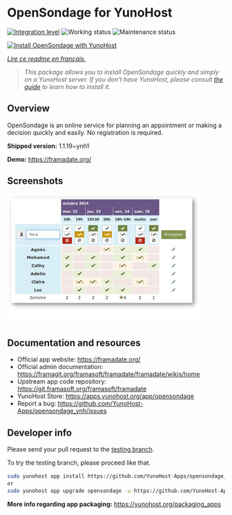 <!--
N.B.: This README was automatically generated by https://github.com/YunoHost/apps/tree/master/tools/README-generator
It shall NOT be edited by hand.
-->

# OpenSondage for YunoHost

[![Integration level](https://dash.yunohost.org/integration/opensondage.svg)](https://dash.yunohost.org/appci/app/opensondage) ![Working status](https://ci-apps.yunohost.org/ci/badges/opensondage.status.svg) ![Maintenance status](https://ci-apps.yunohost.org/ci/badges/opensondage.maintain.svg)

[![Install OpenSondage with YunoHost](https://install-app.yunohost.org/install-with-yunohost.svg)](https://install-app.yunohost.org/?app=opensondage)

*[Lire ce readme en français.](./README_fr.md)*

> *This package allows you to install OpenSondage quickly and simply on a YunoHost server.
If you don't have YunoHost, please consult [the guide](https://yunohost.org/#/install) to learn how to install it.*

## Overview

OpenSondage is an online service for planning an appointment or making a decision quickly and easily. No registration is required.

**Shipped version:** 1.1.19~ynh1

**Demo:** https://framadate.org/

## Screenshots

![Screenshot of OpenSondage](./doc/screenshots/screenshots.jpg)

## Documentation and resources

* Official app website: <https://framadate.org/>
* Official admin documentation: <https://framagit.org/framasoft/framadate/framadate/wikis/home>
* Upstream app code repository: <https://git.framasoft.org/framasoft/framadate>
* YunoHost Store: <https://apps.yunohost.org/app/opensondage>
* Report a bug: <https://github.com/YunoHost-Apps/opensondage_ynh/issues>

## Developer info

Please send your pull request to the [testing branch](https://github.com/YunoHost-Apps/opensondage_ynh/tree/testing).

To try the testing branch, please proceed like that.

``` bash
sudo yunohost app install https://github.com/YunoHost-Apps/opensondage_ynh/tree/testing --debug
or
sudo yunohost app upgrade opensondage -u https://github.com/YunoHost-Apps/opensondage_ynh/tree/testing --debug
```

**More info regarding app packaging:** <https://yunohost.org/packaging_apps>
